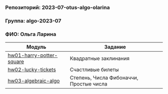 ### Репозиторий: 2023-07-otus-algo-olarina
### Группа: algo-2023-07
### ФИО: Ольга Ларина

| Модуль                                                 | Задание                                 |
|--------------------------------------------------------|-----------------------------------------|
| [hw01-harry-potter-square](./hw01-harry-potter-square) | Квадратные заклинания                   |
| [hw02-lucky-tickets](./hw02-lucky-tickets)             | Счастливые билеты                       |
| [hw03-algebraic-algo](./hw03-algebraic-algo)           | Степень, Числа Фибоначчи, Простые числа |
